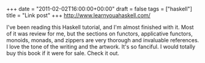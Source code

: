 +++
date = "2011-02-02T16:00:00+00:00"
draft = false
tags = ["haskell"]
title = "Link post"
+++
http://www.learnyouahaskell.com/



I've been reading this Haskell tutorial, and I'm almost finished with it. Most of it was review for me, but the sections on functors, applicative functors, monoids, monads, and zippers are very thorough and invaluable references. I love the tone of the writing and the artwork. It's so fanciful. I would totally buy this book if it were for sale. Check it out.
